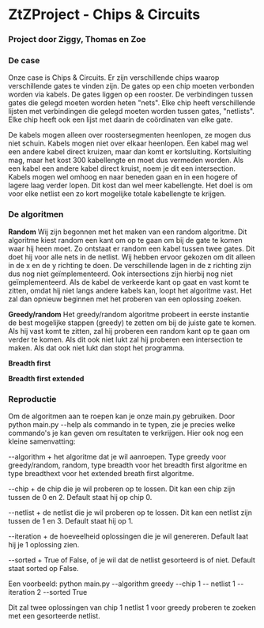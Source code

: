 # ZtZProject - Chips & Circuits
### Project door Ziggy, Thomas en Zoe
### De case
Onze case is Chips & Circuits. Er zijn verschillende chips waarop verschillende gates te vinden zijn. De gates op een chip moeten verbonden worden via kabels. De gates liggen op een rooster. De verbindingen tussen gates die gelegd moeten worden heten "nets". Elke chip heeft verschillende lijsten met verbindingen die gelegd moeten worden tussen gates, "netlists". Elke chip heeft ook een lijst met daarin de coördinaten van elke gate. 

De kabels mogen alleen over roostersegmenten heenlopen, ze mogen dus niet schuin. Kabels mogen niet over elkaar heenlopen. Een kabel mag wel een andere kabel direct kruizen, maar dan komt er kortsluiting. Kortsluiting mag, maar het kost 300 kabellengte en moet dus vermeden worden. Als een kabel een andere kabel direct kruist, noem je dit een intersection. Kabels mogen wel omhoog en naar beneden gaan en in een hogere of lagere laag verder lopen. Dit kost dan wel meer kabellengte. Het doel is om voor elke netlist een zo kort mogelijke totale kabellengte te krijgen. 

### De algoritmen
**Random**
Wij zijn begonnen met het maken van een random algoritme. Dit algoritme kiest random een kant om op te gaan om bij de gate te komen waar hij heen moet. Zo ontstaat er random een kabel tussen twee gates. Dit doet hij voor alle nets in de netlist. Wij hebben ervoor gekozen om dit alleen in de x en de y richting te doen. De verschillende lagen in de z richting zijn dus nog niet geïmplementeerd. Ook intersections zijn hierbij nog niet geïmplementeerd. Als de kabel de verkeerde kant op gaat en vast komt te zitten, omdat hij niet langs andere kabels kan, loopt het algoritme vast. Het zal dan opnieuw beginnen met het proberen van een oplossing zoeken. 

**Greedy/random**
Het greedy/random algoritme probeert in eerste instantie de best mogelijke stappen (greedy) te zetten om bij de juiste gate te komen. Als hij vast komt te zitten, zal hij proberen een random kant op te gaan om verder te komen. Als dit ook niet lukt zal hij proberen een intersection te maken. Als dat ook niet lukt dan stopt het programma. 

**Breadth first**


**Breadth first extended**


### Reproductie
Om de algoritmen aan te roepen kan je onze main.py gebruiken. Door python main.py --help als commando in te typen, zie je precies welke commando's je kan geven om resultaten te verkrijgen. Hier ook nog een kleine samenvatting:

--algorithm + het algoritme dat je wil aanroepen. Type greedy voor greedy/random, random, type breadth voor het breadth first algoritme en type breadthext voor het extended breath first algoritme. 

--chip + de chip die je wil proberen op te lossen. Dit kan een chip zijn tussen de 0 en 2. Default staat hij op chip 0.

--netlist + de netlist die je wil proberen op te lossen. Dit kan een netlist zijn tussen de 1 en 3. Default staat hij op 1.

--iteration + de hoeveelheid oplossingen die je wil genereren. Default laat hij je 1 oplossing zien.

--sorted + True of False, of je wil dat de netlist gesorteerd is of niet. Default staat sorted op False. 

Een voorbeeld:
python main.py --algorithm greedy --chip 1 -- netlist 1 --iteration 2 --sorted True

Dit zal twee oplossingen van chip 1 netlist 1 voor greedy proberen te zoeken met een gesorteerde netlist.



